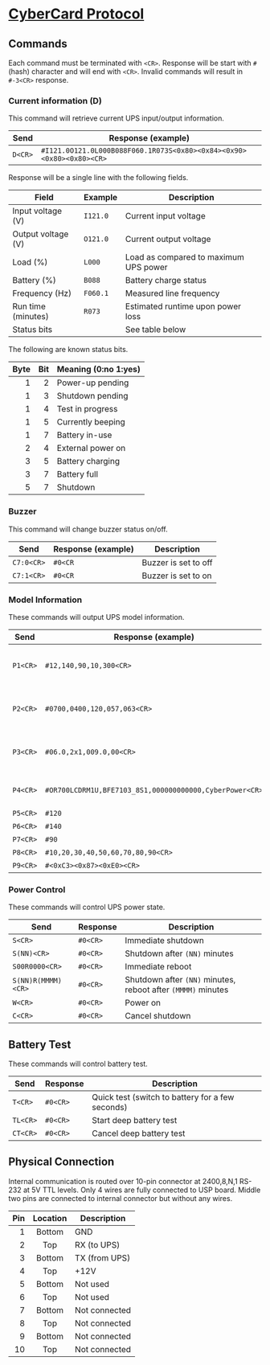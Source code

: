 [CyberCard Protocol](https://medo64.com/cybercard/)
===================================================


## Commands

Each command must be terminated with `<CR>`. Response will be start with `#`
(hash) character and will end with `<CR>`. Invalid commands will result in
`#-3<CR>` response.


### Current information (D)

This command will retrieve current UPS input/output information.

| Send           | Response (example)                                                   |
|----------------|----------------------------------------------------------------------|
| `D<CR>`        | `#I121.0O121.0L000B088F060.1R073S<0x80><0x84><0x90><0x80><0x80><CR>` |

Response will be a single line with the following fields.

| Field              | Example  | Description                           |
|--------------------|----------|---------------------------------------|
| Input voltage (V)  | `I121.0` | Current input voltage                 |
| Output voltage (V) | `O121.0` | Current output voltage                |
| Load (%)           | `L000`   | Load as compared to maximum UPS power |
| Battery (%)        | `B088`   | Battery charge status                 |
| Frequency (Hz)     | `F060.1` | Measured line frequency               |
| Run time (minutes) | `R073`   | Estimated runtime upon power loss     |
| Status bits        |          | See table below                       |

The following are known status bits.

| Byte | Bit | Meaning (0:no 1:yes) |
|-----:|----:|----------------------|
|    1 |   2 | Power-up pending     |
|    1 |   3 | Shutdown pending     |
|    1 |   4 | Test in progress     |
|    1 |   5 | Currently beeping    |
|    1 |   7 | Battery in-use       |
|    2 |   4 | External power on    |
|    3 |   5 | Battery charging     |
|    3 |   7 | Battery full         |
|    5 |   7 | Shutdown             |


### Buzzer

This command will change buzzer status on/off.

| Send           | Response (example) | Description                            |
|----------------|--------------------|----------------------------------------|
| `C7:0<CR>`     | `#0<CR`            | Buzzer is set to off                   |
| `C7:1<CR>`     | `#0<CR`            | Buzzer is set to on                    |


### Model Information

These commands will output UPS model information.

| Send           | Response (example)                                      | Description                                                           |
|----------------|---------------------------------------------------------|-----------------------------------------------------------------------|
| `P1<CR>`       | `#12,140,90,10,300<CR>`                                 | Unknown, Voltage(max), Voltage(min), VoltageRange(%), Unknown         |
| `P2<CR>`       | `#0700,0400,120,057,063<CR>`                            | Power(VA), Power(W), Voltage(nominal), Frequency(min), Frequency(max) |
| `P3<CR>`       | `#06.0,2x1,009.0,00<CR>`                                | BatteryVoltage(nominal), Battery(layout), BatteryVA(nominal), Unknown |
| `P4<CR>`       | `#OR700LCDRM1U,BFE7103_8S1,000000000000,CyberPower<CR>` | Product name, Firmware, SerialNumber, Manufacturer                    |
| `P5<CR>`       | `#120`                                                  | Voltage(nominal)                                                      |
| `P6<CR>`       | `#140`                                                  | Voltage(max)                                                          |
| `P7<CR>`       | `#90`                                                   | Voltage(min)                                                          |
| `P8<CR>`       | `#10,20,30,40,50,60,70,80,90<CR>`                       | Unknown                                                               |
| `P9<CR>`       | `#<0xC3><0x87><0xE0><CR>`                               | Unknown                                                               |


### Power Control

These commands will control UPS power state.

| Send               | Response | Description                                                  |
|--------------------|----------|--------------------------------------------------------------|
| `S<CR>`            | `#0<CR>` | Immediate shutdown                                           |
| `S(NN)<CR>`        | `#0<CR>` | Shutdown after `(NN)` minutes                                |
| `S00R0000<CR>`     | `#0<CR>` | Immediate reboot                                             |
| `S(NN)R(MMMM)<CR>` | `#0<CR>` | Shutdown after `(NN)` minutes, reboot after `(MMMM)` minutes |
| `W<CR>`            | `#0<CR>` | Power on                                                     |
| `C<CR>`            | `#0<CR>` | Cancel shutdown                                              |


## Battery Test

These commands will control battery test.

| Send           | Response | Description                                      |
|----------------|----------|--------------------------------------------------|
| `T<CR>`        | `#0<CR>` | Quick test (switch to battery for a few seconds) |
| `TL<CR>`       | `#0<CR>` | Start deep battery test                          |
| `CT<CR>`       | `#0<CR>` | Cancel deep battery test                         |


## Physical Connection

Internal communication is routed over 10-pin connector at 2400,8,N,1 RS-232 at
5V TTL levels. Only 4 wires are fully connected to USP board. Middle two pins
are connected to internal connector but without any wires.

| Pin | Location | Description   |
|----:|:--------:|---------------|
|   1 |  Bottom  | GND           |
|   2 |   Top    | RX (to UPS)   |
|   3 |  Bottom  | TX (from UPS) |
|   4 |   Top    | +12V          |
|   5 |  Bottom  | Not used      |
|   6 |   Top    | Not used      |
|   7 |  Bottom  | Not connected |
|   8 |   Top    | Not connected |
|   9 |  Bottom  | Not connected |
|  10 |   Top    | Not connected |
